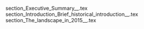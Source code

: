 section_Executive_Summary__.tex
section_Introduction_Brief_historical_introduction__.tex
section_The_landscape_in_2015__.tex